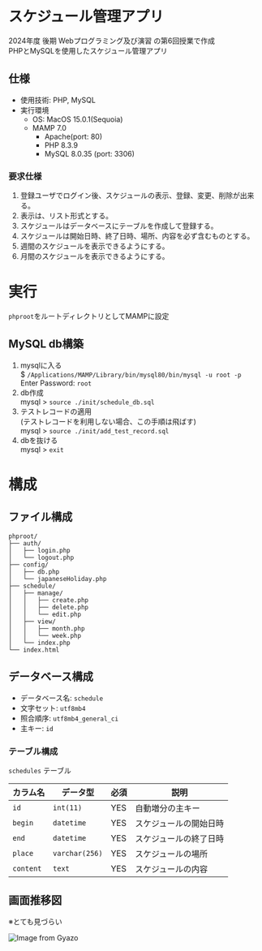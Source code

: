 # スケジュール管理アプリ
2024年度 後期 Webプログラミング及び演習 の第6回授業で作成  
PHPとMySQLを使用したスケジュール管理アプリ

## 仕様
- 使用技術: PHP, MySQL
- 実行環境
    - OS: MacOS 15.0.1(Sequoia)
    - MAMP 7.0
        - Apache(port: 80)
        - PHP 8.3.9
        - MySQL 8.0.35 (port: 3306)

### 要求仕様
1. 登録ユーザでログイン後、スケジュールの表示、登録、変更、削除が出来る。
1. 表示は、リスト形式とする。
1. スケジュールはデータベースにテーブルを作成して登録する。
1. スケジュールは開始日時、終了日時、場所、内容を必ず含むものとする。
1. 週間のスケジュールを表示できるようにする。
1. 月間のスケジュールを表示できるようにする。


# 実行
`phproot`をルートディレクトリとしてMAMPに設定

## MySQL db構築

1. mysqlに入る  
    $ `/Applications/MAMP/Library/bin/mysql80/bin/mysql -u root -p`  
    Enter Password: `root`
2. db作成  
    mysql > `source ./init/schedule_db.sql`  
4. テストレコードの適用  
    (テストレコードを利用しない場合、この手順は飛ばす)  
    mysql > `source ./init/add_test_record.sql`
3. dbを抜ける  
    mysql > `exit`

# 構成
## ファイル構成
```
phproot/
├── auth/
│   ├── login.php
│   └── logout.php
├── config/
│   ├── db.php
│   └── japaneseHoliday.php
├── schedule/
│   ├── manage/
│   │   ├── create.php
│   │   ├── delete.php
│   │   └── edit.php
│   ├── view/
│   │   ├── month.php
│   │   └── week.php
│   └── index.php
└── index.html
```

## データベース構成
- データベース名: `schedule`
- 文字セット: `utf8mb4`
- 照合順序: `utf8mb4_general_ci`
- 主キー: `id`

### テーブル構成

`schedules` テーブル

| カラム名 | データ型         | 必須 | 説明                     |
|----------|------------------|------|--------------------------|
| `id`     | `int(11)`        | YES  | 自動増分の主キー         |
| `begin`  | `datetime`       | YES  | スケジュールの開始日時   |
| `end`    | `datetime`       | YES  | スケジュールの終了日時   |
| `place`  | `varchar(256)`   | YES  | スケジュールの場所       |
| `content`| `text`           | YES  | スケジュールの内容       |


## 画面推移図
※とても見づらい

![Image from Gyazo](https://i.gyazo.com/631d0e3126115265802e813a8f41334e.png)


